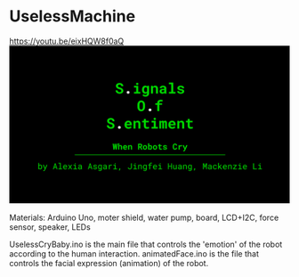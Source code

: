 # UselessMachine

https://youtu.be/eixHQW8f0aQ
[![Watch the useless video](21-01.jpg)]([https://youtu.be/nTQUwghvy5Q](https://youtu.be/eixHQW8f0aQ))

Materials:
Arduino Uno, moter shield, water pump, board, LCD+I2C, force sensor, speaker, LEDs


UselessCryBaby.ino is the main file that controls the 'emotion' of the robot according to the human interaction.
animatedFace.ino is the file that controls the facial expression (animation) of the robot.
